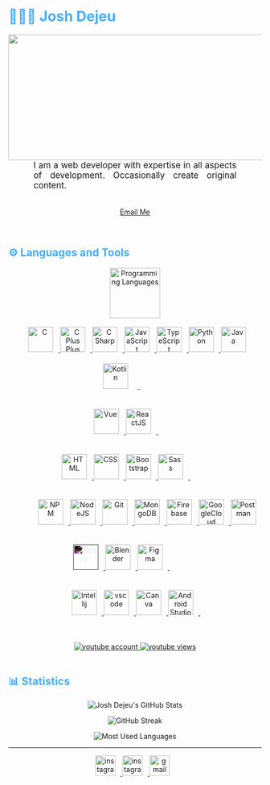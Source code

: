 <h1 style="color: #44AEFB;"> 👨🏻‍💻 Josh Dejeu </h1>

<img src="https://64.media.tumblr.com/8d8b72eaeb9920b7de19a4866b4c18a1/fedd605843107efc-06/s2048x3072/17b24a024c8f3a183fc71129509240a8dc39698e.gif" width="800" height="250"/>
<!-- ![github_cover_banner](https://64.media.tumblr.com/8d8b72eaeb9920b7de19a4866b4c18a1/fedd605843107efc-06/s2048x3072/17b24a024c8f3a183fc71129509240a8dc39698e.gif) -->

<p align:"center" style="text-align: justify; margin: 0 50px; font-size: 17px;" >
    I am a web developer with expertise in all aspects of development. Occasionally create original content. 
<br>
<br>
<div align="center">

[Email Me](mailto:dejeujosh@gmail.com)
</div>
</p>    
<br>
<!-- Languages and Tools -->

<h2 style="color: #44AEFB">⚙️ Languages and Tools</h2>
<div align="center" style="display:block;">
    <img width="100px" alt="Programming Languages" src="https://user-images.githubusercontent.com/78341798/194531121-47b0119a-ce00-439d-b586-125f86acb098.png"/> 
</div>
<br>   
<!-- Icons Resources -->
<!-- https://devicon.dev/ -->
<!-- https://cdn.jsdelivr.net/npm/simple-icons@v3/icons/ -->
<div align="center">
  <a rel="noreferrer">
      <img  class="test" alt="" height="50px" width="14px" style="" src="https://i.postimg.cc/KjyhHhyQ/output-onlinepngtools-96.png"/>
  </a>
  <a href="https://www.cprogramming.com/" target="_blank" rel="noreferrer">
      <img  alt="C" height="50px" style="padding-right:10px;" src="https://cdn.jsdelivr.net/gh/devicons/devicon/icons/c/c-original.svg"/>
  </a>
  <a href="https://isocpp.org/" target="_blank" rel="noreferrer">
      <img  alt="C Plus Plus" height="50px" style="padding-right:10px;" src="https://cdn.jsdelivr.net/gh/devicons/devicon/icons/cplusplus/cplusplus-original.svg"/>
  </a>
  <a href="https://learn.microsoft.com/en-us/dotnet/csharp/" target="_blank" rel="noreferrer">
      <img  alt="C Sharp" height="50px" style="padding-right:10px;" src="https://cdn.jsdelivr.net/gh/devicons/devicon/icons/csharp/csharp-original.svg"/>
  </a>
  <a href="https://developer.mozilla.org/en-US/docs/Web/JavaScript" target="_blank" rel="noreferrer">
      <img  alt="JavaScript" height="50px" style="padding-right:10px;" src="https://cdn.jsdelivr.net/gh/devicons/devicon/icons/javascript/javascript-plain.svg"/>
  </a>
  <a href="https://www.typescriptlang.org/" target="_blank" rel="noreferrer">
      <img  alt="TypeScript" height="50px" style="padding-right:10px; ;" src="https://cdn.jsdelivr.net/gh/devicons/devicon/icons/typescript/typescript-plain.svg"/>
  </a>
  <a href="https://www.python.org/" target="_blank" rel="noreferrer">
      <img  alt="Python" height="50px" style="padding-right:10px;" src="https://cdn.jsdelivr.net/gh/devicons/devicon/icons/python/python-original.svg"/>
  </a>
  <a href="https://www.java.com/en/" target="_blank" rel="noreferrer">
      <img  alt="Java" height="50px" style="padding-right:10px;" src="https://cdn.jsdelivr.net/gh/devicons/devicon/icons/java/java-original.svg"/>
  </a>
  <a href="https://kotlinlang.org/" target="_blank" rel="noreferrer">
      <img  alt="Kotlin" height="50px" style="padding-right:20px;" src="https://cdn.jsdelivr.net/gh/devicons/devicon/icons/kotlin/kotlin-original.svg"/>
  </a>
  <a rel="noreferrer">
      <img  alt="" height="50px" width="14px" style="margin:20px;" src="https://i.postimg.cc/3RXcWyPC/sdffsdfsdfsd.png"/>
  </a>
  <br>


  <a rel="noreferrer">
      <img  class="test" alt="" height="50px" width="14px" style="" src="https://i.postimg.cc/KjyhHhyQ/output-onlinepngtools-96.png"/>
  </a>
  <a href="https://vuejs.org/" target="_blank" rel="noreferrer">
      <img  alt="Vue" height="50px" style="padding-right:10px;" src="https://cdn.jsdelivr.net/gh/devicons/devicon/icons/vuejs/vuejs-original.svg"/>
  </a>
  <a href="https://reactjs.org/" target="_blank" rel="noreferrer">
      <img  alt="ReactJS" height="50px" style="padding-right:10px;" src="https://cdn.jsdelivr.net/gh/devicons/devicon/icons/react/react-original.svg" />
  </a>
  <a rel="noreferrer">
      <img  alt="" height="50px" width="14px" style="margin:20px;" src="https://i.postimg.cc/3RXcWyPC/sdffsdfsdfsd.png"/>
  </a>
  <br>


  <a rel="noreferrer">
      <img  class="test" alt="" height="50px" width="14px" style="" src="https://i.postimg.cc/KjyhHhyQ/output-onlinepngtools-96.png"/>
  </a>
  <a href="https://developer.mozilla.org/en-US/docs/Web/HTML" target="_blank" rel="noreferrer">
      <img  alt="HTML" height="50px" style="padding-right:10px;" src="https://cdn.jsdelivr.net/gh/devicons/devicon/icons/html5/html5-original.svg"/>
  </a>
  <a href="https://developer.mozilla.org/en-US/docs/Web/CSS" target="_blank" rel="noreferrer">
      <img  alt="CSS" height="50px" style="padding-right:10px;" src="https://cdn.jsdelivr.net/gh/devicons/devicon/icons/css3/css3-original.svg"/>
  </a>
  <a href="https://getbootstrap.com/" target="_blank" rel="noreferrer">
      <img  alt="Bootstrap" height="50px" style="padding-right:10px;" src="https://cdn.jsdelivr.net/gh/devicons/devicon/icons/bootstrap/bootstrap-original.svg"/>
  </a>
  <a href="https://sass-lang.com/" target="_blank" rel="noreferrer">
      <img  alt="Sass" height="50px" style="padding-right:10px;" src="https://cdn.jsdelivr.net/gh/devicons/devicon/icons/sass/sass-original.svg"/>
  </a>
  <a rel="noreferrer">
      <img  alt="" height="50px" width="14px" style="margin:20px;" src="https://i.postimg.cc/3RXcWyPC/sdffsdfsdfsd.png"/>
  </a>
  <br>


  <a rel="noreferrer">
      <img  alt="" height="50px" width="14px" style="margin:20px;" src="https://i.postimg.cc/KjyhHhyQ/output-onlinepngtools-96.png"/>
  </a>
  <a href="https://www.npmjs.com/" target="_blank" rel="noreferrer">
      <img  alt="NPM" height="50px" style="padding-right:10px;" src="https://cdn.jsdelivr.net/gh/devicons/devicon/icons/npm/npm-original-wordmark.svg"/>
  </a>
    <a href="https://nodejs.org/en/" target="_blank" rel="noreferrer">
      <img  alt="NodeJS" height="50px" style="padding-right:10px;" src="https://cdn.jsdelivr.net/gh/devicons/devicon/icons/nodejs/nodejs-original.svg"/>
  </a>
  <a href="https://git-scm.com/" target="_blank" rel="noreferrer">
      <img  alt="Git" height="50px" style="padding-right:10px;" src="https://cdn.jsdelivr.net/gh/devicons/devicon/icons/git/git-original.svg"/>
  </a>
  <a href="https://www.mongodb.com/" target="_blank" rel="noreferrer">
      <img  alt="MongoDB" height="50px" style="padding-right:10px;" src="https://cdn.jsdelivr.net/gh/devicons/devicon/icons/mongodb/mongodb-original.svg"/>
  </a>
  <a href="https://firebase.google.com/" target="_blank" rel="noreferrer">
      <img  alt="Firebase" height="50px" style="padding-right:10px;" src="https://cdn.jsdelivr.net/gh/devicons/devicon/icons/firebase/firebase-plain.svg"/>
  </a>
  <a href="https://cloud.google.com/" target="_blank" rel="noreferrer">
      <img  alt="GoogleCloud" height="50px" style="padding-right:10px;" src="https://cdn.jsdelivr.net/gh/devicons/devicon/icons/googlecloud/googlecloud-original.svg"/> 
  </a>
  <a href="https://postman.com/" target="_blank" rel="noreferrer">
      <img alt="Postman" height="50px" style="padding-right:10px;" src="https://www.svgrepo.com/show/354202/postman-icon.svg"/> 
  </a>
  <a href="https://unity.com/" target="_blank" rel="noreferrer">
      <img  alt="Unity" height="50px" style="padding-right:10px;filter:invert(1);" src="https://svgur.com/i/tq7.svg"/> 
  </a>
  <a href="https://www.blender.org/" target="_blank" rel="noreferrer">
      <img  alt="Blender" height="50px" style="padding-right:10px;" src="https://cdn.jsdelivr.net/gh/devicons/devicon/icons/blender/blender-original.svg"/> 
  </a>
  <a href="https://www.figma.com/" target="_blank" rel="noreferrer">
      <img  alt="Figma" height="50px" style="padding-right:10px;" src="https://cdn.jsdelivr.net/gh/devicons/devicon/icons/figma/figma-original.svg"/> 
  </a>
  <a rel="noreferrer">
      <img  alt="" height="50px" width="14px" style="margin:20px;" src="https://i.postimg.cc/3RXcWyPC/sdffsdfsdfsd.png"/>
  </a>
  <br>


  <a rel="noreferrer">
      <img  alt="" height="50px" width="14px" style="margin:20px;" src="https://i.postimg.cc/KjyhHhyQ/output-onlinepngtools-96.png"/>
  </a>
  <!--<a href="https://www.graphql.com/" target="_blank" rel="noreferrer">
      <img  alt="GraphQL" height="50px" style="padding-right:10px;" src="https://cdn.jsdelivr.net/gh/devicons/devicon/icons/graphql/graphql-plain.svg"/>
  </a>-->
  <!--<a href="https://www.sqlite.org/index.html" target="_blank" rel="noreferrer">
      <img  alt="SQLite" height="50px" style="padding-right:10px;" src="https://cdn.jsdelivr.net/gh/devicons/devicon/icons/sqlite/sqlite-original.svg"/>
  </a>-->

  <a href="https://www.jetbrains.com/idea/" target="_blank" rel="noreferrer">
      <img  alt="Intellij" height="50px" style="padding-right:10px;" src="https://cdn.jsdelivr.net/gh/devicons/devicon/icons/intellij/intellij-original.svg"/> 
  </a>
  <!--<a href="https://www.docker.com/" target="_blank" rel="noreferrer">
      <img  alt="Docker" height="50px" style="padding-right:10px;" src="https://cdn.jsdelivr.net/gh/devicons/devicon/icons/docker/docker-plain-wordmark.svg"/>
  </a>-->
  <a href="https://code.visualstudio.com/" target="_blank" rel="noreferrer">
      <img  alt="vscode" height="50px" style="padding-right:10px;"src="https://cdn.jsdelivr.net/gh/devicons/devicon/icons/vscode/vscode-original.svg"/>
  </a>
  <!--<a href="http://jupyter.org/" target="_blank" rel="noreferrer">
      <img  alt="Jupyter" height="50px" style="padding-right:10px;"src="https://cdn.jsdelivr.net/gh/devicons/devicon/icons/jupyter/jupyter-original-wordmark.svg"/>
  </a>-->
  <a href="https://www.canva.com/" target="_blank" rel="noreferrer">
      <img  alt="Canva" height="50px" style="padding-right:10px;" src="https://cdn.jsdelivr.net/gh/devicons/devicon/icons/canva/canva-original.svg"/> 
  </a>
  <a href="https://developer.android.com/" target="_blank" rel="noreferrer">
      <img  alt="Android Studio" height="50px" style="padding-right:10px;" src="https://cdn.jsdelivr.net/gh/devicons/devicon/icons/androidstudio/androidstudio-original.svg"/> 
  </a>
    <a rel="noreferrer">
      <img  alt="" height="50px" width="14px" style="margin:20px;" src="https://i.postimg.cc/3RXcWyPC/sdffsdfsdfsd.png"/>
  </a>
</div>
<br>
<br>


<!-- Begin Youtube Buttons -->
<!-- Resource/Reference:  https://github.com/DenverCoder1/custom-icon-badges -->
<div class="youtube buttons" align="center">
    <a href="https://www.youtube.com/channel/UCBrfg5avo2pawrPIj2qq3vA"  target="_blank">
        <img alt="youtube account" src="https://custom-icon-badges.demolab.com/youtube/channel/subscribers/UCBrfg5avo2pawrPIj2qq3vA?color=%23E05D44&label=SUBSCRIBERS&logo=video&logoColor=white&style=for-the-badge&labelColor=CE4630"/>
    </a> 
    <a href="https://www.youtube.com/channel/UCBrfg5avo2pawrPIj2qq3vA"  target="_blank">
        <img alt="youtube views" src="https://custom-icon-badges.demolab.com/youtube/channel/views/UCBrfg5avo2pawrPIj2qq3vA?color=%23E05D44&logo=eye&logoColor=white&style=for-the-badge&labelColor=CE4630"/>
    </a> 
</div>
<br>
<!-- End Youtube Buttons -->

<!-- Statistics -->

<h2 style="color: #44AEFB">📊 Statistics</h2>



<!-- Begin Stats Cards -->
<!-- Resources:  -->
<!-- Github & Languages Stats: https://github.com/anuraghazra/github-readme-stats --> 
<!-- Streak Stats: https://github.com/denvercoder1/github-readme-streak-stats -->
<!-- Change the value after ?username= to your GitHub username. -->
<div class="stats" align="center">

![Josh Dejeu's GitHub Stats](https://github-readme-stats.vercel.app/api?username=joshdejeu&hide=stars&count_private=true&show_icons=true&theme=algolia&border_radius=20)

![GitHub Streak](https://streak-stats.demolab.com?user=joshdejeu&count_private=true&theme=algolia&border_radius=20)

<!-- ![Most Used Languages](https://github-readme-stats.vercel.app/api/top-langs/?username=joshdejeu&show_icons=true&theme=algolia&border_radius=20) -->
    
<!-- compact programming languages layout -->
![Most Used Languages](https://github-readme-stats.vercel.app/api/top-langs/?username=joshdejeu&layout=compact&show_icons=true&theme=algolia&border_radius=20)
</div>
<!--  End Stats Cards -->

---
<!-- Begin Footer -->
<!-- Icons Resources -->
<!-- https://devicon.dev/ -->
<div class="footer" align="center" style="margin:15px;">
    <a href="https://www.instagram.com/jit.codes/" target="_blank">
        <img  style="margin:0 10px 10px 0;" src="https://i.postimg.cc/FKnMf9jC/image.png" alt="instagram" width="40px"/>
    </a>
    <a href="https://www.youtube.com/@AirMarshal/videos/" target="_blank">
        <img  style="margin:0 10px 10px 0;" src="https://user-images.githubusercontent.com/78341798/194531650-698ef1b1-9cbd-4b4f-96ef-5a2ec4b5d7e6.svg" alt="instagram" width="40px"/>
    </a>
    <a href="mailto:dejeujosh@gmail.com" target="_blank">
        <img style="margin:0 10px 10px 0;" src="https://user-images.githubusercontent.com/78341798/194531383-ddb2b774-5bb9-491c-b601-4a4a7d9792fb.svg" alt="gmail" width="40px"/>
    </a>
</div>
<!-- End Footer -->

<!-- 
🔗 Links 🔗
- My Github Portfolio Page:
https://github.com/ProgrammingGym
- My Github README Code:
https://raw.githubusercontent.com/Pro...
- Youtube Cards:
https://github.com/DenverCoder1/githu...
- Youtube Buttons / Badges :
https://github.com/DenverCoder1/custo...
- Github & Languages Stats Cards:
https://github.com/anuraghazra/github...
- Streak Stats Card:
https://github.com/denvercoder1/githu...
- README Web App Generator 1:
https://rahuldkjain.github.io/gh-prof...
- README Web App Generator 2:
https://arturssmirnovs.github.io/gith...
- SVG Icons Resource1:
https://devicon.dev/
- SVG Icons Resource2:
https://cdn.jsdelivr.net/npm/simple-i...
- SVG Icons Resource3:
https://www.svgrepo.com/
-->
